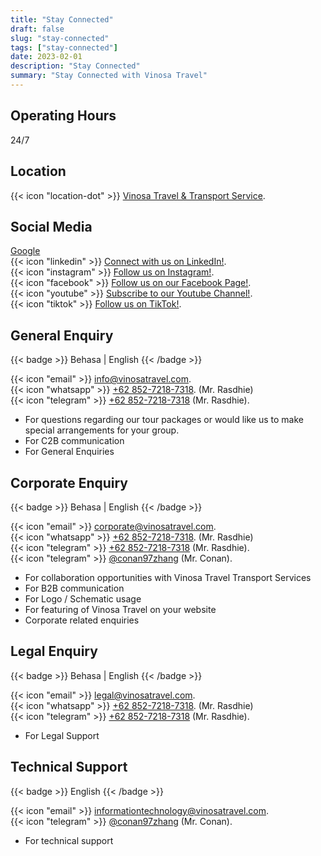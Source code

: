```yaml
---
title: "Stay Connected"
draft: false
slug: "stay-connected"
tags: ["stay-connected"]
date: 2023-02-01
description: "Stay Connected"
summary: "Stay Connected with Vinosa Travel"
---
```



## Operating Hours

24/7

## Location

{{< icon "location-dot" >}} [Vinosa Travel & Transport Service](https://maps.app.goo.gl/XdFZ113xwLZXWxkp7/). <br>

## Social Media

<a href="www.google.com">Google</a><br>
{{< icon "linkedin" >}} [Connect with us on LinkedIn!](https://www.linkedin.com.company/vinosatravel/). <br>
{{< icon "instagram" >}} [Follow us on Instagram!](https://www.instagram.com/vinosa.travel/). <br>
{{< icon "facebook" >}} [Follow us on our Facebook Page!](https://www.facebook.com/vinosatravel/). <br>
{{< icon "youtube" >}} [Subscribe to our Youtube Channel!](https://www.youtube.com/@vinosagroup2228/). <br>
{{< icon "tiktok" >}} [Follow us on TikTok!](https://www.tiktok.com/@vinosa.travel/). <br>

## General Enquiry
{{< badge >}}
Behasa | English
{{< /badge >}}

{{< icon "email" >}} [info@vinosatravel.com](mailto:info@vinosatravel.com). <br>
{{< icon "whatsapp" >}} [+62 852-7218-7318](https://wa.me/6285272187318/). (Mr. Rasdhie)<br>
{{< icon "telegram" >}} [+62 852-7218-7318](https://t.me) (Mr. Rasdhie).

- For questions regarding our tour packages or would like us to make special arrangements for your group.
- For C2B communication
- For General Enquiries

## Corporate Enquiry
{{< badge >}}
Behasa | English
{{< /badge >}}

{{< icon "email" >}} [corporate@vinosatravel.com](mailto:corporate@vinosatravel.com). <br>
{{< icon "whatsapp" >}} [+62 852-7218-7318](https://wa.me/6285272187318/). (Mr. Rasdhie)<br>
{{< icon "telegram" >}} [+62 852-7218-7318](https://t.me) (Mr. Rasdhie). <br>
{{< icon "telegram" >}} [@conan97zhang](https://conan97zhang.t.me) (Mr. Conan).

- For collaboration opportunities with Vinosa Travel Transport Services
- For B2B communication
- For Logo / Schematic usage
- For featuring of Vinosa Travel on your website
- Corporate related enquiries

## Legal Enquiry
{{< badge >}}
Behasa | English
{{< /badge >}}

{{< icon "email" >}} [legal@vinosatravel.com](mailto:legal@vinosatravel.com). <br>
{{< icon "whatsapp" >}} [+62 852-7218-7318](https://wa.me/6285272187318/). (Mr. Rasdhie)<br>
{{< icon "telegram" >}} [+62 852-7218-7318](https://t.me) (Mr. Rasdhie). <br>

- For Legal Support

## Technical Support

{{< badge >}}
English
{{< /badge >}}

{{< icon "email" >}} [informationtechnology@vinosatravel.com](mailto:informationtechnology@vinosatravel.com). <br>
{{< icon "telegram" >}} [@conan97zhang](https://conan97zhang.t.me) (Mr. Conan).

- For technical support
